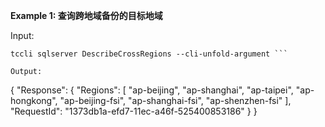 **Example 1: 查询跨地域备份的目标地域**



Input: 

```
tccli sqlserver DescribeCrossRegions --cli-unfold-argument ```

Output: 
```
{
    "Response": {
        "Regions": [
            "ap-beijing",
            "ap-shanghai",
            "ap-taipei",
            "ap-hongkong",
            "ap-beijing-fsi",
            "ap-shanghai-fsi",
            "ap-shenzhen-fsi"
        ],
        "RequestId": "1373db1a-efd7-11ec-a46f-525400853186"
    }
}
```

